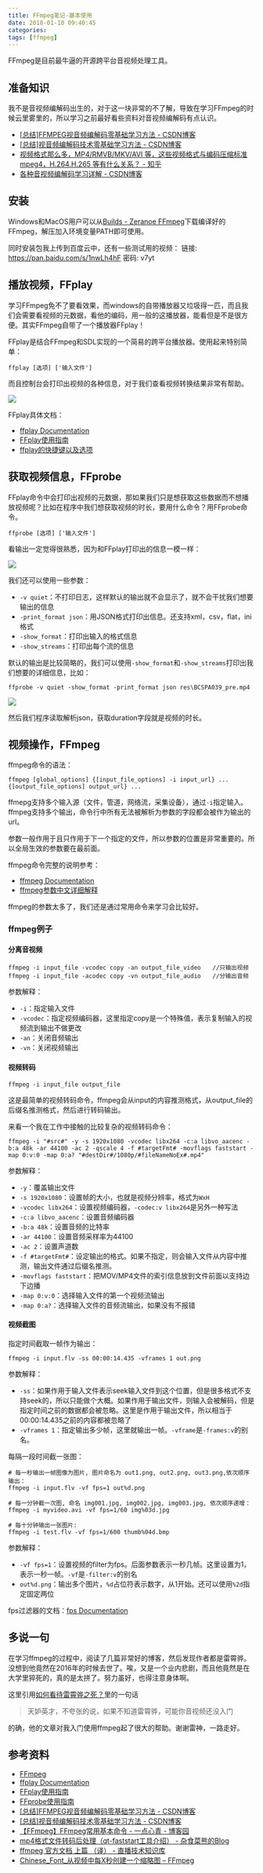 ```yaml
---
title: FFmpeg笔记-基本使用
date: 2018-01-10 09:40:45
categories:
tags: [ffmpeg]
---
```


FFmpeg是目前最牛逼的开源跨平台音视频处理工具。

<!--more-->

## 准备知识

我不是音视频编解码出生的，对于这一块非常的不了解，导致在学习FFmpeg的时候云里雾里的，所以学习之前最好看些资料对音视频编解码有点认识。

- [[总结]FFMPEG视音频编解码零基础学习方法 - CSDN博客](http://blog.csdn.net/leixiaohua1020/article/details/15811977)
- [[总结]视音频编解码技术零基础学习方法 - CSDN博客](http://blog.csdn.net/leixiaohua1020/article/details/18893769)
- [视频格式那么多，MP4/RMVB/MKV/AVI 等，这些视频格式与编码压缩标准 mpeg4，H.264.H.265 等有什么关系？ - 知乎](https://www.zhihu.com/question/20997688)
- [各种音视频编解码学习详解 - CSDN博客](http://blog.csdn.net/flyingqr/article/details/12705289)

## 安装

Windows和MacOS用户可以从[Builds - Zeranoe FFmpeg](https://ffmpeg.zeranoe.com/builds/)下载编译好的FFmpeg，解压加入环境变量PATH即可使用。

同时安装包我上传到百度云中，还有一些测试用的视频：
链接: https://pan.baidu.com/s/1nwLh4hF 密码: v7yt

## 播放视频，FFplay

学习FFmpeg免不了要看效果，而windows的自带播放器又垃圾得一匹，而且我们会需要看视频的元数据，看他的编码，用一般的这播放器，能看但是不是很方便。其实FFmpeg自带了一个播放器FFplay！

FFplay是结合FFmpeg和SDL实现的一个简易的跨平台播放器。使用起来特别简单：

```
ffplay [选项] ['输入文件']
```

而且控制台会打印出视频的各种信息，对于我们查看视频转换结果非常有帮助。

![](/img/ffmpeg/ffplay.png)

FFplay具体文档：
- [ffplay Documentation](http://ffmpeg.org/ffplay.html)
- [FFplay使用指南](http://blog.csdn.net/wishfly/article/details/44222297)
- [ffplay的快捷键以及选项](http://blog.csdn.net/leixiaohua1020/article/details/15186441)

## 获取视频信息，FFprobe

FFplay命令中会打印出视频的元数据，那如果我们只是想获取这些数据而不想播放视频呢？比如在程序中我们想获取视频的时长，要用什么命令？用FFprobe命令。

```
ffprobe [选项] ['输入文件']
```

看输出一定觉得很熟悉，因为和FFplay打印出的信息一模一样：

![](/img/ffmpeg/ffprobe.png)

我们还可以使用一些参数：
- `-v quiet`：不打印日志，这样默认的输出就不会显示了，就不会干扰我们想要输出的信息
- `-print_format json`：用JSON格式打印出信息。还支持xml，csv，flat，ini格式
- `-show_format`：打印出输入的格式信息
- `-show_streams`：打印出每个流的信息

默认的输出是比较简略的，我们可以使用`-show_format`和`-show_streams`打印出我们想要的详细信息，比如：

```
ffprobe -v quiet -show_format -print_format json res\BCSPA039_pre.mp4
```

![](/img/ffmpeg/ffprob-json.png)

然后我们程序读取解析json，获取duration字段就是视频的时长。

## 视频操作，FFmpeg

ffmpeg命令的语法：

```
ffmpeg [global_options] {[input_file_options] -i input_url} ... {[output_file_options] output_url} ...
```

ffmepg支持多个输入源（文件，管道，网络流，采集设备），通过`-i`指定输入。ffmpeg支持多个输出，命令行中所有无法被解析为参数的字段都会被作为输出的url。

参数一般作用于且只作用于下一个指定的文件，所以参数的位置是非常重要的。所以全局生效的参数要在最前面。

ffmpeg命令完整的说明参考：
- [ffmpeg Documentation](http://ffmpeg.org/ffmpeg.html)
- [ffmpeg参数中文详细解释](http://blog.csdn.net/leixiaohua1020/article/details/12751349)

ffmpeg的参数太多了，我们还是通过常用命令来学习会比较好。

### ffmpeg例子

#### 分离音视频

```
ffmpeg -i input_file -vcodec copy -an output_file_video　　//只输出视频
ffmpeg -i input_file -acodec copy -vn output_file_audio　　//分输出音频
```

参数解释：
- `-i`：指定输入文件
- `-vcodec`：指定视频编码器，这里指定copy是一个特殊值，表示复制输入的视频流到输出不做更改
- `-an`：关闭音频输出
- `-vn`：关闭视频输出

#### 视频转码

```
ffmpeg -i input_file output_file
```

这是最简单的视频转码命令，ffmpeg会从input的内容推测格式，从output_file的后缀名推测格式，然后进行转码输出。

来看一个我在工作中接触的比较复杂的视频转码命令：

```
ffmpeg -i "#src#" -y -s 1920x1080 -vcodec libx264 -c:a libvo_aacenc -b:a 48k -ar 44100 -ac 2 -qscale 4 -f #targetFmt# -movflags faststart -map 0:v:0 -map 0:a? "#destDir#/1080p/#fileNameNoEx#.mp4"
```

参数解释：
- `-y`：覆盖输出文件
- `-s 1920x1080`：设置帧的大小，也就是视频分辨率，格式为`WxH`
- `-vcodec libx264`：设置视频编码器，`-codec:v libx264`是另外一种写法
- `-c:a libvo_aacenc`：设置音频编码器
- `-b:a 48k`：设置音频的比特率
- `-ar 44100`：设置音频采样率为44100
- `-ac 2`：设置声道数
- `-f #targetFmt#`：设定输出的格式。如果不指定，则会输入文件从内容中推测，输出文件通过后缀名推测。
- `-movflags faststart`：把MOV/MP4文件的索引信息放到文件前面以支持边下边播
- `-map 0:v:0`：选择输入文件的第一个视频流输出
- `-map 0:a?`：选择输入文件的音频流输出，如果没有不报错

#### 视频截图

指定时间截取一帧作为输出：

```
ffmpeg -i input.flv -ss 00:00:14.435 -vframes 1 out.png
```

参数解释：
- `-ss`：如果作用于输入文件表示seek输入文件到这个位置，但是很多格式不支持seek的，所以只能做个大概。如果作用于输出文件，则输入会被解码，但是指定时间之前的数据都会被忽略。这里是作用于输出文件，所以相当于00:00:14.435之前的内容都被忽略了
- `-vframes 1`：指定输出多少帧，这里就输出一帧。`-vframe`是`-frames:v`的别名。

每隔一段时间截一张图：

```
# 每一秒输出一帧图像为图片, 图片命名为 out1.png, out2.png, out3.png,依次顺序输出：
ffmpeg -i input.flv -vf fps=1 out%d.png

# 每一分钟截一次图, 命名 img001.jpg, img002.jpg, img003.jpg, 依次顺序递增：
ffmpeg -i myvideo.avi -vf fps=1/60 img%03d.jpg

# 每十分钟输出一张图片:
ffmpeg -i test.flv -vf fps=1/600 thumb%04d.bmp
```

参数解释：
- `-vf fps=1`：设置视频的filter为fps。后面参数表示一秒几帧。这里设置为1，表示一秒一帧。`-vf`是`-filter:v`的别名
- `out%d.png`：输出多个图片，`%d`占位符表示数字，从1开始。还可以使用`%2d`指定固定两位

fps过滤器的文档：[fps Documentation](http://ffmpeg.org/ffmpeg-all.html#fps-1)

## 多说一句

在学习ffmpeg的过程中，阅读了几篇非常好的博客，然后发现作者都是雷霄骅。没想到他竟然在2016年的时候去世了。唉，又是一个业内悲剧，而且他竟然是在大学里猝死的，真的是太拼了。努力虽好，也得注意身体啊。

这里引用[如何看待雷霄骅之死？](https://www.zhihu.com/question/49211380)里的一句话

> 天妒英才，不夸张的说，如果不知道雷霄骅，可能你音视频还没入门

的确，他的文章对我入门使用ffmpeg起了很大的帮助。谢谢雷神，一路走好。

## 参考资料
- [FFmpeg](http://ffmpeg.org/)
- [ffplay Documentation](http://ffmpeg.org/ffplay.html)
- [FFplay使用指南](http://blog.csdn.net/wishfly/article/details/44222297)
- [FFprobe使用指南](http://blog.csdn.net/stone_wzf/article/details/45378759)
- [[总结]FFMPEG视音频编解码零基础学习方法 - CSDN博客](http://blog.csdn.net/leixiaohua1020/article/details/15811977)
- [[总结]视音频编解码技术零基础学习方法 - CSDN博客](http://blog.csdn.net/leixiaohua1020/article/details/18893769)
- [【FFmpeg】FFmpeg常用基本命令 - 一点心青 - 博客园](https://www.cnblogs.com/dwdxdy/p/3240167.html)
- [mp4格式文件转码后处理（qt-faststart工具介绍） - 杂食菜熊的Blog](http://xdsnet.github.io/index.html?name=%E6%9D%82%E8%B0%88:mp4%E6%A0%BC%E5%BC%8F%E6%96%87%E4%BB%B6%E8%BD%AC%E7%A0%81%E5%90%8E%E5%A4%84%E7%90%86)
- [ffmpeg 官方文档 上篇 （译） - 直播技术知识库](http://lib.csdn.net/article/liveplay/45723)
- [Chinese_Font_从视频中每X秒创建一个缩略图 – FFmpeg](https://trac.ffmpeg.org/wiki/Chinese_Font_%E4%BB%8E%E8%A7%86%E9%A2%91%E4%B8%AD%E6%AF%8FX%E7%A7%92%E5%88%9B%E5%BB%BA%E4%B8%80%E4%B8%AA%E7%BC%A9%E7%95%A5%E5%9B%BE)